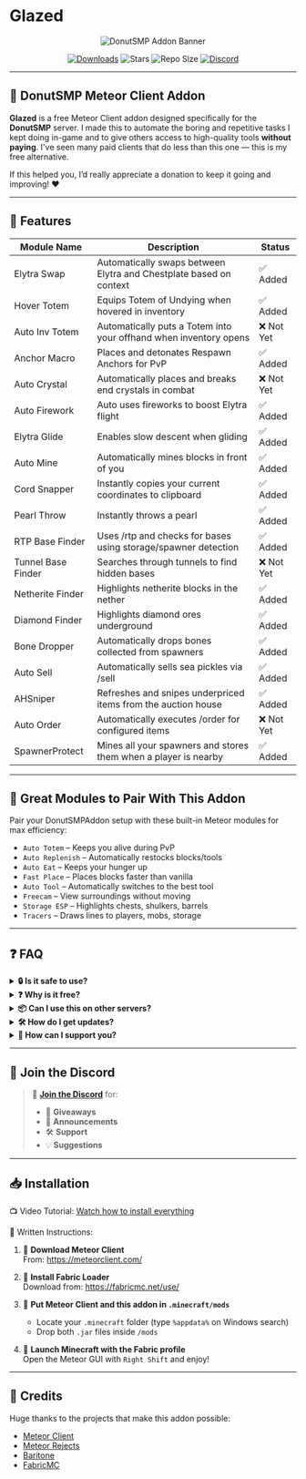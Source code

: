 # Glazed
<p align="center">
  <img src="https://your-image-url.com/banner.png" alt="DonutSMP Addon Banner"/>
</p>

<p align="center">
  <a href="https://github.com/yourname/DonutSMPAddon/releases"><img src="https://img.shields.io/github/downloads/yourname/DonutSMPAddon/total.svg?style=for-the-badge&label=Downloads" alt="Downloads"/></a>
  <img src="https://img.shields.io/github/stars/yourname/DonutSMPAddon?style=for-the-badge" alt="Stars"/>
  <img src="https://img.shields.io/github/repo-size/yourname/DonutSMPAddon?style=for-the-badge" alt="Repo Size"/>
  <a href="https://discord.gg/YOURDISCORD"><img src="https://img.shields.io/discord/YOURSERVERID?color=%237289DA&label=Discord&logo=discord&logoColor=white&style=for-the-badge" alt="Discord"/></a>
</p>

---

## 🍩 DonutSMP Meteor Client Addon

**Glazed** is a free Meteor Client addon designed specifically for the **DonutSMP** server. I made this to automate the boring and repetitive tasks I kept doing in-game and to give others access to high-quality tools **without paying**. I've seen many paid clients that do less than this one — this is my free alternative.

If this helped you, I’d really appreciate a donation to keep it going and improving! ❤️

---

## 🚀 Features

| Module Name         | Description                                                                 | Status   |
|---------------------|-----------------------------------------------------------------------------|----------|
| Elytra Swap         | Automatically swaps between Elytra and Chestplate based on context          | ✅ Added |
| Hover Totem         | Equips Totem of Undying when hovered in inventory                           | ✅ Added |
| Auto Inv Totem      | Automatically puts a Totem into your offhand when inventory opens           | ❌ Not Yet |
| Anchor Macro        | Places and detonates Respawn Anchors for PvP                                | ✅ Added |
| Auto Crystal        | Automatically places and breaks end crystals in combat                      | ❌ Not Yet |
| Auto Firework       | Auto uses fireworks to boost Elytra flight                                  | ✅ Added |
| Elytra Glide        | Enables slow descent when gliding                                           | ✅ Added |
| Auto Mine           | Automatically mines blocks in front of you                                  | ✅ Added |
| Cord Snapper        | Instantly copies your current coordinates to clipboard                      | ✅ Added |
| Pearl Throw         | Instantly throws a pearl                                                    | ✅ Added |
| RTP Base Finder     | Uses /rtp and checks for bases using storage/spawner detection              | ✅ Added |
| Tunnel Base Finder  | Searches through tunnels to find hidden bases                              | ❌ Not Yet |
| Netherite Finder    | Highlights netherite blocks in the nether                                   | ✅ Added |
| Diamond Finder      | Highlights diamond ores underground                                         | ✅ Added |
| Bone Dropper        | Automatically drops bones collected from spawners                           | ✅ Added |
| Auto Sell           | Automatically sells sea pickles via /sell                                   | ✅ Added |
| AHSniper            | Refreshes and snipes underpriced items from the auction house               | ✅ Added |
| Auto Order          | Automatically executes /order for configured items                          | ❌ Not Yet |
| SpawnerProtect      | Mines all your spawners and stores them when a player is nearby             | ✅ Added |

---

## 🔗 Great Modules to Pair With This Addon

Pair your DonutSMPAddon setup with these built-in Meteor modules for max efficiency:

- `Auto Totem` – Keeps you alive during PvP
- `Auto Replenish` – Automatically restocks blocks/tools
- `Auto Eat` – Keeps your hunger up
- `Fast Place` – Places blocks faster than vanilla
- `Auto Tool` – Automatically switches to the best tool
- `Freecam` – View surroundings without moving
- `Storage ESP` – Highlights chests, shulkers, barrels
- `Tracers` – Draws lines to players, mobs, storage

---

## ❓ FAQ

<details>
  <summary><strong>🔒 Is it safe to use?</strong></summary>
  <p>
    Yes, it's completely open-source. There are no token loggers, backdoors, or obfuscation. If you're unsure, feel free to inspect the code or compile it yourself.
  </p>
</details>

<details>
  <summary><strong>❓ Why is it free?</strong></summary>
  <p>
    I made this addon to help DonutSMP players automate boring tasks without paying ridiculous prices for private clients. It's a free, powerful alternative.
  </p>
</details>

<details>
  <summary><strong>📦 Can I use this on other servers?</strong></summary>
  <p>
    This addon was made specifically for DonutSMP, and most features are designed to work only there (e.g., Auction Sniper, Auto Sell, RTP Base Finder). While some basic modules may still work elsewhere, the full functionality is best experienced on DonutSMP.
  </p>
</details>

<details>
  <summary><strong>🛠️ How do I get updates?</strong></summary>
  <p>
    Join the <a href="https://discord.gg/YOURDISCORD">Discord server</a> for update announcements, changelogs, and early access to new modules. You can also star/watch the GitHub repo.
  </p>
</details>

<details>
  <summary><strong>💸 How can I support you?</strong></summary>
  <p>
    Star the repo, share it with friends, or donate if you find the addon useful. It keeps me motivated and helps support future development.
  </p>
</details>

---

## 📢 Join the Discord

> 💬 **[Join the Discord](https://discord.gg/YOURDISCORD)** for:
> - 💸 **Giveaways**
> - 📢 **Announcements**
> - 🛠️ **Support**
> - 💡 **Suggestions**

---

## 📥 Installation

📺 Video Tutorial:
[Watch how to install everything](https://youtu.be/YOUR_VIDEO_LINK)

📝 Written Instructions:

1. 🔽 **Download Meteor Client**  
   From: https://meteorclient.com/

2. 🧵 **Install Fabric Loader**  
   Download from: https://fabricmc.net/use/

3. 🧩 **Put Meteor Client and this addon in `.minecraft/mods`**
    - Locate your `.minecraft` folder (type `%appdata%` on Windows search)
    - Drop both `.jar` files inside `/mods`

4. 🚀 **Launch Minecraft with the Fabric profile**  
   Open the Meteor GUI with `Right Shift` and enjoy!

---

## 🧠 Credits

Huge thanks to the projects that make this addon possible:

- [Meteor Client](https://github.com/MeteorDevelopment/meteor-client)
- [Meteor Rejects](https://github.com/MeteorRejects)
- [Baritone](https://github.com/cabaletta/baritone)
- [FabricMC](https://fabricmc.net/)


